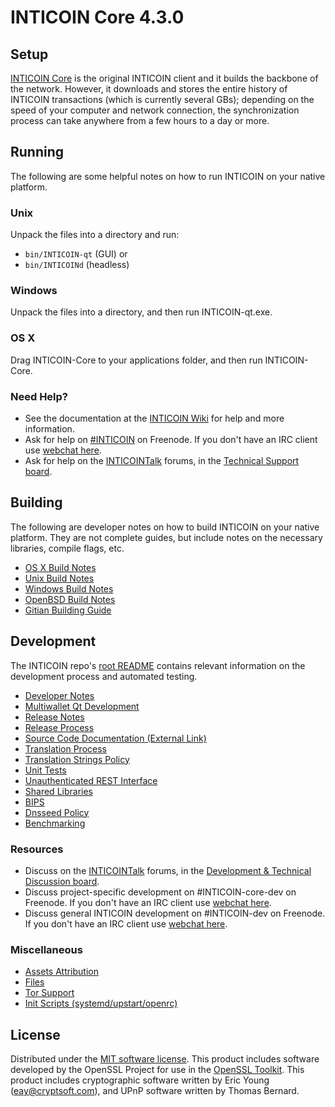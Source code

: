 INTICOIN Core 4.3.0
=====================

Setup
---------------------
[INTICOIN Core](http://INTICOIN.org/en/download) is the original INTICOIN client and it builds the backbone of the network. However, it downloads and stores the entire history of INTICOIN transactions (which is currently several GBs); depending on the speed of your computer and network connection, the synchronization process can take anywhere from a few hours to a day or more.

Running
---------------------
The following are some helpful notes on how to run INTICOIN on your native platform.

### Unix

Unpack the files into a directory and run:

- `bin/INTICOIN-qt` (GUI) or
- `bin/INTICOINd` (headless)

### Windows

Unpack the files into a directory, and then run INTICOIN-qt.exe.

### OS X

Drag INTICOIN-Core to your applications folder, and then run INTICOIN-Core.

### Need Help?

* See the documentation at the [INTICOIN Wiki](https://en.INTICOIN.it/wiki/Main_Page)
for help and more information.
* Ask for help on [#INTICOIN](http://webchat.freenode.net?channels=INTICOIN) on Freenode. If you don't have an IRC client use [webchat here](http://webchat.freenode.net?channels=INTICOIN).
* Ask for help on the [INTICOINTalk](https://INTICOINtalk.org/) forums, in the [Technical Support board](https://INTICOINtalk.org/index.php?board=4.0).

Building
---------------------
The following are developer notes on how to build INTICOIN on your native platform. They are not complete guides, but include notes on the necessary libraries, compile flags, etc.

- [OS X Build Notes](build-osx.md)
- [Unix Build Notes](build-unix.md)
- [Windows Build Notes](build-windows.md)
- [OpenBSD Build Notes](build-openbsd.md)
- [Gitian Building Guide](gitian-building.md)

Development
---------------------
The INTICOIN repo's [root README](/README.md) contains relevant information on the development process and automated testing.

- [Developer Notes](developer-notes.md)
- [Multiwallet Qt Development](multiwallet-qt.md)
- [Release Notes](release-notes.md)
- [Release Process](release-process.md)
- [Source Code Documentation (External Link)](https://dev.visucore.com/INTICOIN/doxygen/)
- [Translation Process](translation_process.md)
- [Translation Strings Policy](translation_strings_policy.md)
- [Unit Tests](unit-tests.md)
- [Unauthenticated REST Interface](REST-interface.md)
- [Shared Libraries](shared-libraries.md)
- [BIPS](bips.md)
- [Dnsseed Policy](dnsseed-policy.md)
- [Benchmarking](benchmarking.md)

### Resources
* Discuss on the [INTICOINTalk](https://INTICOINtalk.org/) forums, in the [Development & Technical Discussion board](https://INTICOINtalk.org/index.php?board=6.0).
* Discuss project-specific development on #INTICOIN-core-dev on Freenode. If you don't have an IRC client use [webchat here](http://webchat.freenode.net/?channels=INTICOIN-core-dev).
* Discuss general INTICOIN development on #INTICOIN-dev on Freenode. If you don't have an IRC client use [webchat here](http://webchat.freenode.net/?channels=INTICOIN-dev).

### Miscellaneous
- [Assets Attribution](assets-attribution.md)
- [Files](files.md)
- [Tor Support](tor.md)
- [Init Scripts (systemd/upstart/openrc)](init.md)

License
---------------------
Distributed under the [MIT software license](http://www.opensource.org/licenses/mit-license.php).
This product includes software developed by the OpenSSL Project for use in the [OpenSSL Toolkit](https://www.openssl.org/). This product includes
cryptographic software written by Eric Young ([eay@cryptsoft.com](mailto:eay@cryptsoft.com)), and UPnP software written by Thomas Bernard.
